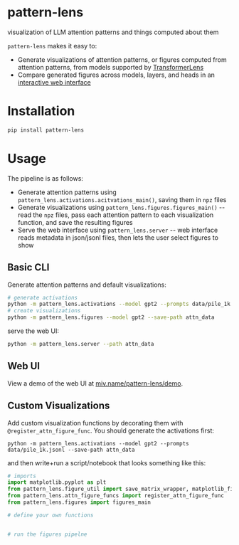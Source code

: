 # pattern-lens
visualization of LLM attention patterns and things computed about them

`pattern-lens` makes it easy to:

- Generate visualizations of attention patterns, or figures computed from attention patterns, from models supported by [TransformerLens](https://github.com/TransformerLensOrg/TransformerLens)
- Compare generated figures across models, layers, and heads in an [interactive web interface](https://miv.name/pattern-lens/demo/)

# Installation

```bash
pip install pattern-lens
```


# Usage

The pipeline is as follows:

- Generate attention patterns using `pattern_lens.activations.acitvations_main()`, saving them in `npz` files
- Generate visualizations using `pattern_lens.figures.figures_main()` -- read the `npz` files, pass each attention pattern to each visualization function, and save the resulting figures
- Serve the web interface using `pattern_lens.server` -- web interface reads metadata in json/jsonl files, then lets the user select figures to show


## Basic CLI

Generate attention patterns and default visualizations:

```bash
# generate activations
python -m pattern_lens.activations --model gpt2 --prompts data/pile_1k.jsonl --save-path attn_data
# create visualizations
python -m pattern_lens.figures --model gpt2 --save-path attn_data
```

serve the web UI:

```bash
python -m pattern_lens.server --path attn_data
```


## Web UI

View a demo of the web UI at [miv.name/pattern-lens/demo](https://miv.name/pattern-lens/demo/).

## Custom Visualizations

Add custom visualization functions by decorating them with `@register_attn_figure_func`. You should generate the activations first:
```
python -m pattern_lens.activations --model gpt2 --prompts data/pile_1k.jsonl --save-path attn_data
```


and then write+run a script/notebook that looks something like this:
```python
# imports
import matplotlib.pyplot as plt
from pattern_lens.figure_util import save_matrix_wrapper, matplotlib_figure_saver
from pattern_lens.attn_figure_funcs import register_attn_figure_func
from pattern_lens.figures import figures_main

# define your own functions


# run the figures pipelne


```
